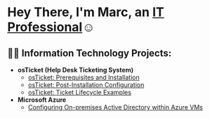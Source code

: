 <h1>Hey There, I'm Marc, an <a href="https://www.linkedin.com/in/marcamoore3/">IT Professional</a>☺</h1>

<h2>👨‍💻 Information Technology Projects:</h2>

- <b>osTicket (Help Desk Ticketing System)</b>
  - [osTicket: Prerequisites and Installation](https://github.com/Markeeto/osticket-prereqs)
  - [osTicket: Post-Installation Configuration](https://github.com/Markeeto/post-install-config)
  - [osTicket: Ticket Lifecycle Examples](https://github.com/Markeeto/ticket-lifecycle)
- <b>Microsoft Azure</b>
  - [Configuring On-premises Active Directory within Azure VMs](https://github.com/Markeeto/configure-ad)

